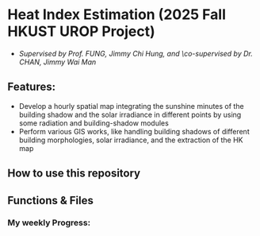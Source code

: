 # Heat Index Estimation (2025 Fall HKUST UROP Project)
- _Supervised by Prof. FUNG, Jimmy Chi Hung, and \\co-supervised by Dr. CHAN, Jimmy Wai Man_

## Features: 
- Develop a hourly spatial map integrating the sunshine minutes of the building shadow and the solar irradiance in different points by using some radiation and building-shadow modules
- Perform various GIS works, like handling building shadows of different building morphologies, solar irradiance, and the extraction of the HK map

## How to use this repository

## Functions & Files

### My weekly Progress: 
